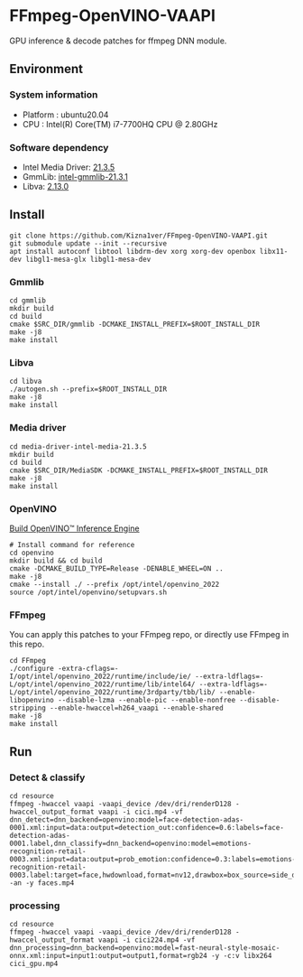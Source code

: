 # FFmpeg-OpenVINO-VAAPI
GPU inference & decode patches for ffmpeg DNN module.

## Environment
### System information
- Platform : ubuntu20.04
- CPU : Intel(R) Core(TM) i7-7700HQ CPU @ 2.80GHz
### Software dependency
- Intel Media Driver: [21.3.5](https://github.com/intel/media-driver/releases/tag/intel-media-21.3.5)
- GmmLib: [intel-gmmlib-21.3.1](https://github.com/intel/gmmlib/releases/tag/intel-gmmlib-21.3.1)
- Libva: [2.13.0](https://github.com/intel/libva/releases/tag/2.13.0)

## Install
```
git clone https://github.com/Kizna1ver/FFmpeg-OpenVINO-VAAPI.git
git submodule update --init --recursive 
apt install autoconf libtool libdrm-dev xorg xorg-dev openbox libx11-dev libgl1-mesa-glx libgl1-mesa-dev
```
### Gmmlib
```
cd gmmlib
mkdir build
cd build
cmake $SRC_DIR/gmmlib -DCMAKE_INSTALL_PREFIX=$ROOT_INSTALL_DIR
make -j8
make install
```
### Libva
```
cd libva
./autogen.sh --prefix=$ROOT_INSTALL_DIR
make -j8
make install
```
### Media driver
```
cd media-driver-intel-media-21.3.5
mkdir build
cd build
cmake $SRC_DIR/MediaSDK -DCMAKE_INSTALL_PREFIX=$ROOT_INSTALL_DIR
make -j8
make install
```
### OpenVINO
[Build OpenVINO™ Inference Engine](https://github.com/openvinotoolkit/openvino/wiki/BuildingCode#build-openvino-inference-engine)
```
# Install command for reference
cd openvino
mkdir build && cd build
cmake -DCMAKE_BUILD_TYPE=Release -DENABLE_WHEEL=ON ..
make -j8
cmake --install ./ --prefix /opt/intel/openvino_2022
source /opt/intel/openvino/setupvars.sh
```
### FFmpeg
You can apply this patches to your FFmpeg repo, or directly use FFmpeg in this repo. 
```
cd FFmpeg
./configure -extra-cflags=-I/opt/intel/openvino_2022/runtime/include/ie/ --extra-ldflags=-L/opt/intel/openvino_2022/runtime/lib/intel64/ --extra-ldflags=-L/opt/intel/openvino_2022/runtime/3rdparty/tbb/lib/ --enable-libopenvino --disable-lzma --enable-pic --enable-nonfree --disable-stripping --enable-hwaccel=h264_vaapi --enable-shared
make -j8
make install
```

## Run

### Detect & classify
```
cd resource
ffmpeg -hwaccel vaapi -vaapi_device /dev/dri/renderD128 -hwaccel_output_format vaapi -i cici.mp4 -vf dnn_detect=dnn_backend=openvino:model=face-detection-adas-0001.xml:input=data:output=detection_out:confidence=0.6:labels=face-detection-adas-0001.label,dnn_classify=dnn_backend=openvino:model=emotions-recognition-retail-0003.xml:input=data:output=prob_emotion:confidence=0.3:labels=emotions-recognition-retail-0003.label:target=face,hwdownload,format=nv12,drawbox=box_source=side_data_detection_bboxes:t=5:color=red,drawtext=text_source=side_data_detection_bboxes:fontcolor=red:fontsize=30 -an -y faces.mp4
```
### processing
```
cd resource
ffmpeg -hwaccel vaapi -vaapi_device /dev/dri/renderD128 -hwaccel_output_format vaapi -i cici224.mp4 -vf dnn_processing=dnn_backend=openvino:model=fast-neural-style-mosaic-onnx.xml:input=input1:output=output1,format=rgb24 -y -c:v libx264 cici_gpu.mp4
```
